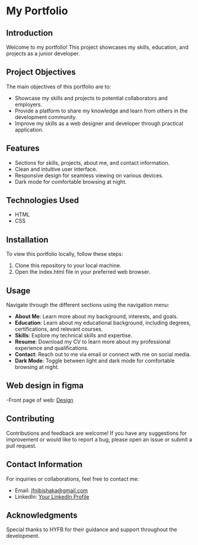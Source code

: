 # My Portfolio

## Introduction

Welcome to my portfolio! This project showcases my skills, education, and
projects as a junior developer.

## Project Objectives

The main objectives of this portfolio are to:

- Showcase my skills and projects to potential collaborators and employers.
- Provide a platform to share my knowledge and learn from others in the
  development community.
- Improve my skills as a web designer and developer through practical
  application.

## Features

- Sections for skills, projects, about me, and contact information.
- Clean and intuitive user interface.
- Responsive design for seamless viewing on various devices.
- Dark mode for comfortable browsing at night.

## Technologies Used

- HTML
- CSS

## Installation

To view this portfolio locally, follow these steps:

1. Clone this repository to your local machine.
2. Open the index.html file in your preferred web browser.

## Usage

Navigate through the different sections using the navigation menu:

- **About Me**: Learn more about my background, interests, and goals.
- **Education**: Learn about my educational background, including degrees,
  certifications, and relevant courses.
- **Skills**: Explore my technical skills and expertise.
- **Resume**: Download my CV to learn more about my professional experience and
  qualifications.
- **Contact**: Reach out to me via email or connect with me on social media.
- **Dark Mode**: Toggle between light and dark mode for comfortable browsing at
  night.

## Web design in figma

-Front page of web:
[Design](https://www.figma.com/file/KRpF7DBit2Mc0E1JfVONRO/Untitled?type=design&node-id=0%3A1&mode=design&t=UO5b5EKicxDYURZ3-1)

## Contributing

Contributions and feedback are welcome! If you have any suggestions for
improvement or would like to report a bug, please open an issue or submit a pull
request.

## Contact Information

For inquiries or collaborations, feel free to contact me:

- Email: <jfnibishaka@gmail.com>
- LinkedIn: [Your LinkedIn Profile](https://www.linkedin.com/in/your-profile)

## Acknowledgments

Special thanks to HYFB for their guidance and support throughout the
development.
